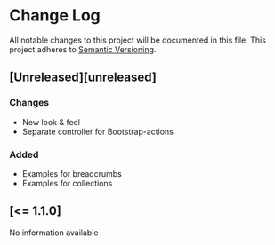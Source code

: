 # Change Log
All notable changes to this project will be documented in this file.
This project adheres to [Semantic Versioning](http://semver.org/).

## [Unreleased][unreleased]
### Changes
* New look & feel
* Separate controller for Bootstrap-actions

### Added
* Examples for breadcrumbs
* Examples for collections

## [<= 1.1.0]
No information available
